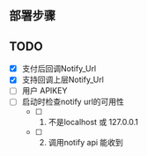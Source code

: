 ## 部署步骤 

## TODO
- [X] 支付后回调Notify_Url
- [X] 支持回调上层Notify_Url
- [ ] 用户 APIKEY
- [ ] 启动时检查notify url的可用性
  - [ ] 1. 不是localhost 或 127.0.0.1
  - [ ] 2. 调用notify api 能收到